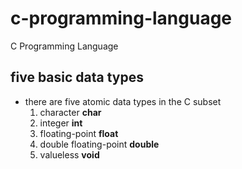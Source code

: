 # c-programming-language
C Programming Language

## five basic data types
* there are five atomic data types in the C subset
	1. character				**char**
	2. integer					**int**
	3. floating-point			**float**
	4. double floating-point	**double**
	5. valueless				**void**